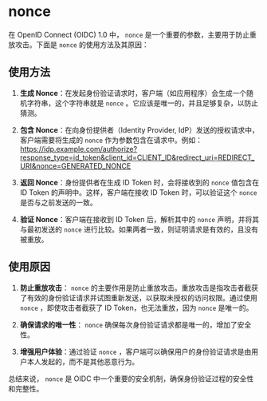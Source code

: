 # nonce

在 OpenID Connect (OIDC) 1.0 中， `nonce`  是一个重要的参数，主要用于防止重放攻击。下面是  `nonce`  的使用方法及其原因：

## 使用方法

1. **生成 Nonce**：在发起身份验证请求时，客户端（如应用程序）会生成一个随机字符串，这个字符串就是  `nonce` 。它应该是唯一的，并且足够复杂，以防止猜测。

2. **包含 Nonce**：在向身份提供者（Identity Provider, IdP）发送的授权请求中，客户端需要将生成的  `nonce`  作为参数包含在请求中。例如：
https://idp.example.com/authorize?response_type=id_token&client_id=CLIENT_ID&redirect_uri=REDIRECT_URI&nonce=GENERATED_NONCE
3. **返回 Nonce**：身份提供者在生成 ID Token 时，会将接收到的  `nonce`  值包含在 ID Token 的声明中。这样，客户端在接收 ID Token 时，可以验证这个  `nonce`  是否与之前发送的一致。

4. **验证 Nonce**：客户端在接收到 ID Token 后，解析其中的  `nonce`  声明，并将其与最初发送的  `nonce`  进行比较。如果两者一致，则证明请求是有效的，且没有被重放。

## 使用原因

1. **防止重放攻击**： `nonce`  的主要作用是防止重放攻击。重放攻击是指攻击者截获了有效的身份验证请求并试图重新发送，以获取未授权的访问权限。通过使用  `nonce` ，即使攻击者截获了 ID Token，也无法重放，因为  `nonce`  是唯一的。

2. **确保请求的唯一性**： `nonce`  确保每次身份验证请求都是唯一的，增加了安全性。

3. **增强用户体验**：通过验证  `nonce` ，客户端可以确保用户的身份验证请求是由用户本人发起的，而不是其他恶意行为。

总结来说， `nonce`  是 OIDC 中一个重要的安全机制，确保身份验证过程的安全性和完整性。